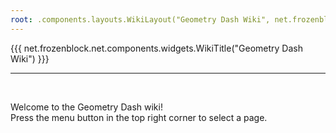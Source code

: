 ```yaml
---
root: .components.layouts.WikiLayout("Geometry Dash Wiki", net.frozenblock.net.pages.geometry())
---
```


{{{ net.frozenblock.net.components.widgets.WikiTitle("Geometry Dash Wiki") }}}

---
&nbsp;  

Welcome to the Geometry Dash wiki!  
Press the menu button in the top right corner to select a page.